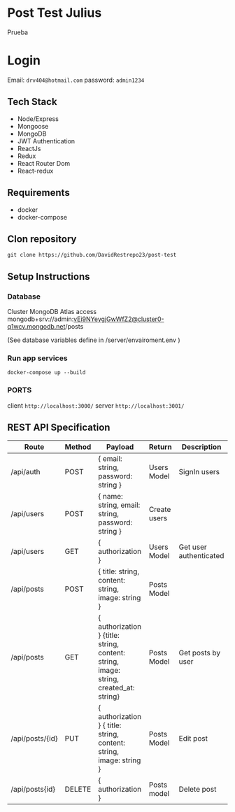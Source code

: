 #  Post Test Julius  

Prueba

# Login

Email: ```drv404@hotmail.com```
password: ```admin1234```

## Tech Stack
- Node/Express
- Mongoose 
- MongoDB
- JWT Authentication
- ReactJs
- Redux
- React Router Dom
- React-redux

## Requirements 
- docker
- docker-compose

## Clon repository
```
git clone https://github.com/DavidRestrepo23/post-test
```

## Setup Instructions

### Database 

Cluster MongoDB Atlas access mongodb+srv://admin:vEi9NYeygjGwWfZ2@cluster0-q1wcv.mongodb.net/posts

(See database variables define in /server/envairoment.env )

### Run app services

```
docker-compose up --build
```

### PORTS

client ``` http://localhost:3000/ ```
server ``` http://localhost:3001/ ```

## REST API Specification

| Route | Method  | Payload | Return | Description | 
|--|--|--|--|--|
| /api/auth | POST | { email: string, password: string } | Users Model | SignIn users | 
| /api/users | POST | { name: string, email: string, password: string } |  Create users 
| /api/users | GET | { authorization } | Users Model | Get user authenticated |
| /api/posts | POST | { title: string, content: string, image: string } | Posts Model |
| /api/posts | GET | { authorization } {title: string, content: string, image: string, created_at: string} | Posts Model | Get posts by user |
| /api/posts/{id} | PUT | { authorization } { title: string, content: string, image: string } | Posts Model | Edit post |
| /api/posts{id} | DELETE |{ authorization } | Posts model | Delete post |





